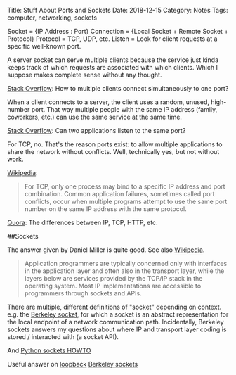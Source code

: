 Title: Stuff About Ports and Sockets
Date: 2018-12-15
Category: Notes
Tags: computer, networking, sockets

Socket = {IP Address : Port}
Connection = {Local Socket + Remote Socket + Protocol}
Protocol = TCP, UDP, etc.
Listen = Look for client requests at a specific well-known port.

A server socket can serve multiple clients because the service just kinda keeps track of which requests are associated with which clients. Which I suppose makes complete sense without any thought.

[Stack Overflow](https://stackoverflow.com/questions/3329641/how-do-multiple-clients-connect-simultaneously-to-one-port-say-80-on-a-server): How to multiple clients connect simultaneously to one port?

When a client connects to a server, the client uses a random, unused, high-number port. That way multiple people with the same IP address (family, coworkers, etc.) can use the same service at the same time.

[Stack Overflow](https://stackoverflow.com/questions/1694144/can-two-applications-listen-to-the-same-port): Can two applications listen to the same port?

For TCP, no. That's the reason ports exist: to allow multiple applications to share the network without conflicts. Well, technically yes, but not without work.

[Wikipedia](https://en.wikipedia.org/wiki/Port_(computer_networking)):
>For TCP, only one process may bind to a specific IP address and port combination.
Common application failures, sometimes called port conflicts, occur when multiple programs attempt to use the same port number on the same IP address with the same protocol.

[Quora](https://www.quora.com/What-is-the-difference-between-HTTP-protocol-and-TCP-protocol): The differences between IP, TCP, HTTP, etc.


##Sockets

The answer given by Daniel Miller is quite good.
See also [Wikipedia](https://en.wikipedia.org/wiki/Internet_protocol_suite#Internet_layer).
>Application programmers are typically concerned only with interfaces in the application layer and often also in the transport layer, while the layers below are services provided by the TCP/IP stack in the operating system. Most IP implementations are accessible to programmers through sockets and APIs.

There are multiple, different definitions of "socket" depending on context. e.g. the [Berkeley socket](https://en.wikipedia.org/wiki/Berkeley_sockets), for which a socket is an abstract representation for the local endpoint of a network communication path. Incidentally, Berkeley sockets answers my questions about where IP and transport layer coding is stored / interacted with (a socket API).

And [Python sockets HOWTO](https://docs.python.org/3.7/howto/sockets.html)

Useful answer on [loopback](https://askubuntu.com/questions/247625/what-is-the-loopback-device-and-how-do-i-use-it)
[Berkeley sockets](https://docs.freebsd.org/44doc/psd/20.ipctut/paper.pdf)
